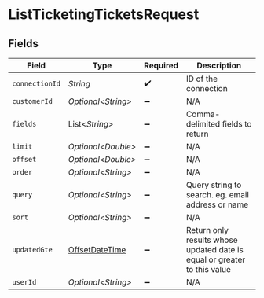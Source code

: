 # ListTicketingTicketsRequest


## Fields

| Field                                                                                     | Type                                                                                      | Required                                                                                  | Description                                                                               |
| ----------------------------------------------------------------------------------------- | ----------------------------------------------------------------------------------------- | ----------------------------------------------------------------------------------------- | ----------------------------------------------------------------------------------------- |
| `connectionId`                                                                            | *String*                                                                                  | :heavy_check_mark:                                                                        | ID of the connection                                                                      |
| `customerId`                                                                              | *Optional\<String>*                                                                       | :heavy_minus_sign:                                                                        | N/A                                                                                       |
| `fields`                                                                                  | List\<*String*>                                                                           | :heavy_minus_sign:                                                                        | Comma-delimited fields to return                                                          |
| `limit`                                                                                   | *Optional\<Double>*                                                                       | :heavy_minus_sign:                                                                        | N/A                                                                                       |
| `offset`                                                                                  | *Optional\<Double>*                                                                       | :heavy_minus_sign:                                                                        | N/A                                                                                       |
| `order`                                                                                   | *Optional\<String>*                                                                       | :heavy_minus_sign:                                                                        | N/A                                                                                       |
| `query`                                                                                   | *Optional\<String>*                                                                       | :heavy_minus_sign:                                                                        | Query string to search. eg. email address or name                                         |
| `sort`                                                                                    | *Optional\<String>*                                                                       | :heavy_minus_sign:                                                                        | N/A                                                                                       |
| `updatedGte`                                                                              | [OffsetDateTime](https://docs.oracle.com/javase/8/docs/api/java/time/OffsetDateTime.html) | :heavy_minus_sign:                                                                        | Return only results whose updated date is equal or greater to this value                  |
| `userId`                                                                                  | *Optional\<String>*                                                                       | :heavy_minus_sign:                                                                        | N/A                                                                                       |